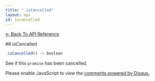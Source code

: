 ```yaml
---
title: ".isCancelled"
layout: api
id: iscancelled
---
```


[← Back To API Reference](/docs/api-reference.html)
<div class="api-code-section"><markdown>
##.isCancelled

```js
.isCancelled() -> boolean
```

See if this `promise` has been cancelled.
</markdown></div>

<div id="disqus_thread"></div>
<script type="text/javascript">
    var disqus_title = ".isCancelled";
    var disqus_shortname = "bluebirdjs";
    var disqus_identifier = "disqus-id-iscancelled";
    
    (function() {
        var dsq = document.createElement("script"); dsq.type = "text/javascript"; dsq.async = true;
        dsq.src = "//" + disqus_shortname + ".disqus.com/embed.js";
        (document.getElementsByTagName("head")[0] || document.getElementsByTagName("body")[0]).appendChild(dsq);
    })();
</script>
<noscript>Please enable JavaScript to view the <a href="https://disqus.com/?ref_noscript" rel="nofollow">comments powered by Disqus.</a></noscript>